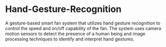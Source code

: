 # Hand-Gesture-Recognition
A gesture-based smart fan system that utilizes hand gesture recognition to control the speed and on/off capability of the fan. The system uses camera motion sensors to detect the presence of a human being and image processing techniques to identify and interpret hand gestures.
